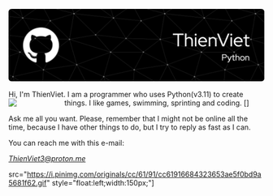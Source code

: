 ![ThienViet's Banner](https://github.com/ThienVie/ThienVie/blob/main/github-header-image-2.png)

Hi, I'm ThienViet. I am a programmer who uses Python(v3.11) to create things. I like games, swimming, sprinting and coding.
[<img align="left" src="https://i.pinimg.com/originals/cc/61/91/cc61916684323653ae5f0bd9a5681f62.gif" style="width:110px;">]

Ask me all you want. Please, remember that I might not be online all the time, because I have other things to do, but I try to reply as fast as I can.

You can reach me with this e-mail: <address>ThienViet3@proton.me</address>

<!---
ThienVie/ThienVie is a ✨ special ✨ repository because its `README.md` (this file) appears on your GitHub profile.
You can click the Preview link to take a look at your changes.
--->
src="https://i.pinimg.com/originals/cc/61/91/cc61916684323653ae5f0bd9a5681f62.gif" style="float:left;width:150px;"]
